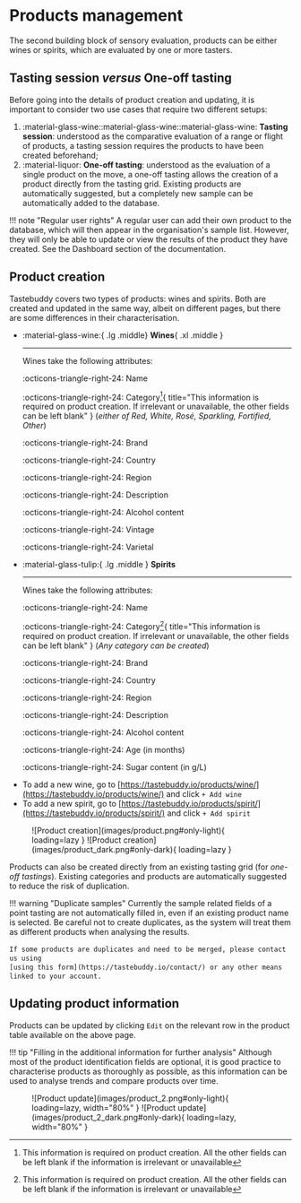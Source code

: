 # Products management

The second building block of sensory evaluation, products can be either wines or
spirits, which are evaluated by one or more tasters.

## Tasting session _versus_ One-off tasting

Before going into the details of product creation and updating, it is important
to consider two use cases that require two different setups:

1. :material-glass-wine::material-glass-wine::material-glass-wine: **Tasting session**: understood as the comparative evaluation of a range or
   flight of products, a tasting session requires the products to have been
   created beforehand;
2. :material-liquor: **One-off tasting**: understood as the evaluation of a single product on the
   move, a one-off tasting allows the creation of a product directly from the
   tasting grid. Existing products are automatically suggested, but a completely
   new sample can be automatically added to the database.

!!! note "Regular user rights"
    A regular user can add their own product to the database, which will then appear
    in the organisation's sample list. However, they will only be able to update or
    view the results of the product they have created. See the Dashboard section of
    the documentation.

## Product creation

Tastebuddy covers two types of products: wines and spirits. Both are created and
updated in the same way, albeit on different pages, but there are some
differences in their characterisation.

<div class="grid cards" markdown>

-   :material-glass-wine:{ .lg .middle} __Wines__{ .xl .middle }

    ---

    Wines take the following attributes:
    
    :octicons-triangle-right-24: Name

    :octicons-triangle-right-24: Category[^1]{ title="This information is required on product creation. If irrelevant or unavailable, the other fields can be left blank" } (_either of Red, White, Rosé, Sparkling, Fortified, Other_)

    :octicons-triangle-right-24: Brand

    :octicons-triangle-right-24: Country

    :octicons-triangle-right-24: Region

    :octicons-triangle-right-24: Description

    :octicons-triangle-right-24: Alcohol content

    :octicons-triangle-right-24: Vintage

    :octicons-triangle-right-24: Varietal

-   :material-glass-tulip:{ .lg .middle } __Spirits__

    ---

    Wines take the following attributes:
    
    :octicons-triangle-right-24: Name

    :octicons-triangle-right-24: Category[^1]{ title="This information is required on product creation. If irrelevant or unavailable, the other fields can be left blank" } (_Any category can be created_)

    :octicons-triangle-right-24: Brand

    :octicons-triangle-right-24: Country

    :octicons-triangle-right-24: Region

    :octicons-triangle-right-24: Description

    :octicons-triangle-right-24: Alcohol content

    :octicons-triangle-right-24: Age (in months)

    :octicons-triangle-right-24: Sugar content (in g/L)

</div>


[^1]:
    This information is required on product creation. All the other fields can
    be left blank if the information is irrelevant or unavailable

- To add a new wine, go to [https://tastebuddy.io/products/wine/](https://tastebuddy.io/products/wine/) and click `+ Add wine`
- To add a new spirit, go to [https://tastebuddy.io/products/spirit/](https://tastebuddy.io/products/spirit/) and click `+ Add spirit`

<figure markdown="span">
![Product creation](images/product.png#only-light){ loading=lazy }
![Product creation](images/product_dark.png#only-dark){ loading=lazy }
</figure>

Products can also be created directly from an existing tasting grid (for
_one-off tastings_). Existing categories and products are automatically
suggested to reduce the risk of duplication.

!!! warning "Duplicate samples"
    Currently the sample related fields of a point tasting are not automatically
    filled in, even if an existing product name is selected. Be careful not to
    create duplicates, as the system will treat them as different products when
    analysing the results.

    If some products are duplicates and need to be merged, please contact us using
    [using this form](https://tastebuddy.io/contact/) or any other means linked to your account.

## Updating product information

Products can be updated by clicking `Edit` on the relevant row in the product
table available on the above page.

!!! tip "Filling in the additional information for further analysis"
    Although most of the product identification fields are optional, it is good
    practice to characterise products as thoroughly as possible, as this information
    can be used to analyse trends and compare products over time.

<figure markdown="span">
![Product update](images/product_2.png#only-light){ loading=lazy, width="80%" }
![Product update](images/product_2_dark.png#only-dark){ loading=lazy, width="80%" }
</figure>
